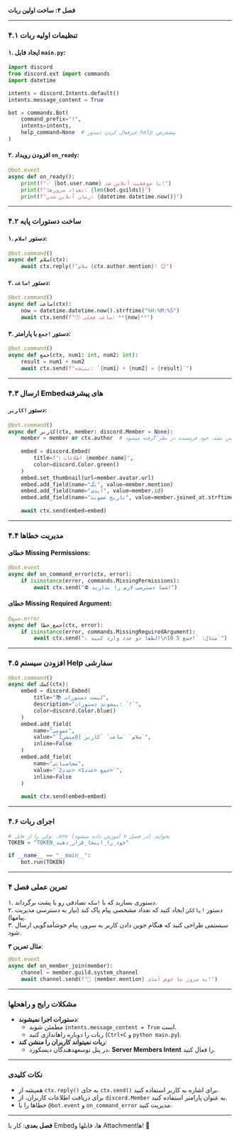**فصل ۴: ساخت اولین ربات**  

---

### **۴.۱ تنظیمات اولیه ربات**  
#### **۱. ایجاد فایل `main.py`**:  
```python
import discord
from discord.ext import commands
import datetime

intents = discord.Intents.default()
intents.message_content = True

bot = commands.Bot(
    command_prefix="!", 
    intents=intents,
    help_command=None  # غیرفعال کردن دستور help پیشفرض
)
```

#### **۲. افزودن رویداد `on_ready`**:  
```python
@bot.event
async def on_ready():
    print(f"✅ {bot.user.name} با موفقیت آنلاین شد!")
    print(f"تعداد سرورها: {len(bot.guilds)}")
    print(f"زمان آنلاین شدن: {datetime.datetime.now()}")
```

---

### **۴.۲ ساخت دستورات پایه**  
#### **۱. دستور `!سلام`**:  
```python
@bot.command()
async def سلام(ctx):
    await ctx.reply(f"سلام {ctx.author.mention}! 😊")
```

#### **۲. دستور `!ساعت`**:  
```python
@bot.command()
async def ساعت(ctx):
    now = datetime.datetime.now().strftime("%H:%M:%S")
    await ctx.send(f"🕒 ساعت فعلی: **{now}**")
```

#### **۳. دستور `!جمع` با پارامتر**:  
```python
@bot.command()
async def جمع(ctx, num1: int, num2: int):
    result = num1 + num2
    await ctx.send(f"نتیجه: `{num1} + {num2} = {result}`")
```

---

### **۴.۳ ارسال Embedهای پیشرفته**  
#### **دستور `!کاربر`**:  
```python
@bot.command()
async def کاربر(ctx, member: discord.Member = None):
    member = member or ctx.author  # اگر کاربری منشن نشد، خود فرستنده در نظر گرفته میشود
    
    embed = discord.Embed(
        title=f"ℹ️ اطلاعات {member.name}",
        color=discord.Color.green()
    )
    embed.set_thumbnail(url=member.avatar.url)
    embed.add_field(name="تگ", value=member.mention)
    embed.add_field(name="آیدی", value=member.id)
    embed.add_field(name="تاریخ عضویت", value=member.joined_at.strftime("%Y/%m/%d"))
    
    await ctx.send(embed=embed)
```

---

### **۴.۴ مدیریت خطاها**  
#### **خطای Missing Permissions**:  
```python
@bot.event
async def on_command_error(ctx, error):
    if isinstance(error, commands.MissingPermissions):
        await ctx.send("⛔ شما دسترسی لازم را ندارید!")
```

#### **خطای Missing Required Argument**:  
```python
@جمع.error
async def جمع_خطا(ctx, error):
    if isinstance(error, commands.MissingRequiredArgument):
        await ctx.send("⚠️ لطفاً دو عدد وارد کنید!\nمثال: `!جمع 5 10`")
```

---

### **۴.۵ افزودن سیستم Help سفارشی**  
```python
@bot.command()
async def کمک(ctx):
    embed = discord.Embed(
        title="📚 لیست دستورات",
        description="پیشوند دستورات: `!`",
        color=discord.Color.blue()
    )
    embed.add_field(
        name="عمومی", 
        value="`سلام` `ساعت` `کاربر [@منشن]`",
        inline=False
    )
    embed.add_field(
        name="محاسباتی", 
        value="`جمع <عدد1> <عدد2>`",
        inline=False
    )
    
    await ctx.send(embed=embed)
```

---

### **۴.۶ اجرای ربات**  
```python
# توکن را از فایل .env بخوانید (در فصل ۷ آموزش داده میشود)
TOKEN = "TOKEN_خود_را_اینجا_قرار_دهید"

if __name__ == "__main__":
    bot.run(TOKEN)
```

---

### **تمرین عملی فصل ۴**  
۱. دستوری بسازید که با `!سکه` تصادفی رو یا پشت برگرداند.  
۲. دستور `!پاککن` ایجاد کنید که تعداد مشخصی پیام پاک کند (نیاز به دسترسی مدیریت پیامها).  
۳. سیستمی طراحی کنید که هنگام جوین دادن کاربر به سرور، پیام خوشآمدگویی ارسال شود.  

**مثال تمرین ۳**:  
```python
@bot.event
async def on_member_join(member):
    channel = member.guild.system_channel
    await channel.send(f"🎉 {member.mention} به سرور ما خوش آمدی!")
```

---

### **مشکلات رایج و راهحلها**  
- **دستورات اجرا نمیشوند**:  
  - مطمئن شوید `intents.message_content = True` است.  
  - ربات را دوباره راهاندازی کنید (`Ctrl+C` و `python main.py`).  
- **ربات نمیتواند کاربران را منشن کند**:  
  - در پنل توسعهدهندگان دیسکورد، **Server Members Intent** را فعال کنید.  

---

### **نکات کلیدی**  
- همیشه از `ctx.reply()` به جای `ctx.send()` برای اشاره به کاربر استفاده کنید.  
- برای دریافت اطلاعات کاربران، از `discord.Member` به عنوان پارامتر استفاده کنید.  
- خطاها را با `@bot.event` و `on_command_error` مدیریت کنید.  

---

**فصل بعدی**: کار با Embedها، فایلها و Attachmentها! 🚀